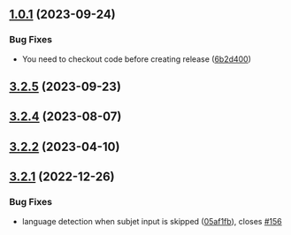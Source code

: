 ## [1.0.1](https://github.com/beltrachi/automatic_dictionary/compare/v3.2.5...v1.0.1) (2023-09-24)


### Bug Fixes

* You need to checkout code before creating release ([6b2d400](https://github.com/beltrachi/automatic_dictionary/commit/6b2d400d9c5e887dbf7e9a68311df00864c6a5e9))



## [3.2.5](https://github.com/beltrachi/automatic_dictionary/compare/v3.2.4...v3.2.5) (2023-09-23)



## [3.2.4](https://github.com/beltrachi/automatic_dictionary/compare/v3.2.2...v3.2.4) (2023-08-07)



## [3.2.2](https://github.com/beltrachi/automatic_dictionary/compare/v3.2.1...v3.2.2) (2023-04-10)



## [3.2.1](https://github.com/beltrachi/automatic_dictionary/compare/v3.2.0...v3.2.1) (2022-12-26)


### Bug Fixes

* language detection when subjet input is skipped ([05af1fb](https://github.com/beltrachi/automatic_dictionary/commit/05af1fbd22e2859b5e4994d2fe39006e9eb9dbdd)), closes [#156](https://github.com/beltrachi/automatic_dictionary/issues/156)



